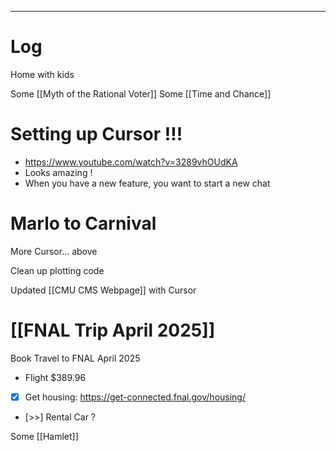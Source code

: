 
---

# Log

Home with kids

Some [[Myth of the Rational Voter]]
Some [[Time and Chance]]

# Setting up Cursor !!!
- https://www.youtube.com/watch?v=3289vhOUdKA
- Looks amazing ! 
- When you have a new feature, you want to start a new chat

# Marlo to Carnival

More Cursor... above

Clean up plotting code

Updated [[CMU CMS Webpage]] with Cursor


# [[FNAL Trip April 2025]]
Book Travel to FNAL April 2025
- Flight $389.96
- [x] Get housing:  https://get-connected.fnal.gov/housing/
- [>>] Rental Car ?


Some [[Hamlet]]


